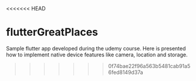 <<<<<<< HEAD
# flutterGreatPlaces
Sample flutter app developed during the udemy course. Here is presented how to implement native device features like camera, location and storage.
>>>>>>> 0f74bae22f96a563b5481cab91a56fed8149d37a
